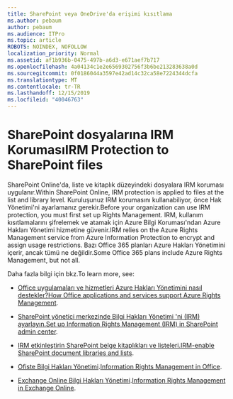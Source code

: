 ```yaml
---
title: SharePoint veya OneDrive'da erişimi kısıtlama
ms.author: pebaum
author: pebaum
ms.audience: ITPro
ms.topic: article
ROBOTS: NOINDEX, NOFOLLOW
localization_priority: Normal
ms.assetid: af1b936b-0475-497b-a6d3-e671aef7b717
ms.openlocfilehash: 4a04134c1e2e6569302756f3b6be213283638a0d
ms.sourcegitcommit: 0f0186044a3597e42ad14c32ca58e7224344dcfa
ms.translationtype: MT
ms.contentlocale: tr-TR
ms.lasthandoff: 12/15/2019
ms.locfileid: "40046763"
---
```

# <a name="irm-protection-to-sharepoint-files"></a><span data-ttu-id="5bbc4-102">SharePoint dosyalarına IRM Koruması</span><span class="sxs-lookup"><span data-stu-id="5bbc4-102">IRM Protection to SharePoint files</span></span>


<span data-ttu-id="5bbc4-103">SharePoint Online'da, liste ve kitaplık düzeyindeki dosyalara IRM koruması uygulanır.</span><span class="sxs-lookup"><span data-stu-id="5bbc4-103">Within SharePoint Online, IRM protection is applied to files at the list and library level.</span></span> <span data-ttu-id="5bbc4-104">Kuruluşunuz IRM korumasını kullanabiliyor, önce Hak Yönetimi'ni ayarlamanız gerekir.</span><span class="sxs-lookup"><span data-stu-id="5bbc4-104">Before your organization can use IRM protection, you must first set up Rights Management.</span></span> <span data-ttu-id="5bbc4-105">IRM, kullanım kısıtlamalarını şifrelemek ve atamak için Azure Bilgi Koruması'ndan Azure Hakları Yönetimi hizmetine güvenir.</span><span class="sxs-lookup"><span data-stu-id="5bbc4-105">IRM relies on the Azure Rights Management service from Azure Information Protection to encrypt and assign usage restrictions.</span></span> <span data-ttu-id="5bbc4-106">Bazı Office 365 planları Azure Hakları Yönetimini içerir, ancak tümü ne değildir.</span><span class="sxs-lookup"><span data-stu-id="5bbc4-106">Some Office 365 plans include Azure Rights Management, but not all.</span></span> 

<span data-ttu-id="5bbc4-107">Daha fazla bilgi için bkz.</span><span class="sxs-lookup"><span data-stu-id="5bbc4-107">To learn more, see:</span></span>

- <span data-ttu-id="5bbc4-108">[Office uygulamaları ve hizmetleri Azure Hakları Yönetimini nasıl destekler?](https://docs.microsoft.com/azure/information-protection/understand-explore/office-apps-services-support)</span><span class="sxs-lookup"><span data-stu-id="5bbc4-108">[How Office applications and services support Azure Rights Management](https://docs.microsoft.com/azure/information-protection/understand-explore/office-apps-services-support).</span></span>

- <span data-ttu-id="5bbc4-109">[SharePoint yönetici merkezinde Bilgi Hakları Yönetimi 'ni (IRM) ayarlayın.](https://docs.microsoft.com/office365/securitycompliance/set-up-irm-in-sp-admin-center)</span><span class="sxs-lookup"><span data-stu-id="5bbc4-109">[Set up Information Rights Management (IRM) in SharePoint admin center](https://docs.microsoft.com/office365/securitycompliance/set-up-irm-in-sp-admin-center).</span></span>

- <span data-ttu-id="5bbc4-110">[IRM etkinleştirin SharePoint belge kitaplıkları ve listeleri.](https://docs.microsoft.com/office365/securitycompliance/set-up-irm-in-sp-admin-center#irm-enable-sharepoint-document-libraries-and-lists)</span><span class="sxs-lookup"><span data-stu-id="5bbc4-110">[IRM-enable SharePoint document libraries and lists](https://docs.microsoft.com/office365/securitycompliance/set-up-irm-in-sp-admin-center#irm-enable-sharepoint-document-libraries-and-lists).</span></span>

- <span data-ttu-id="5bbc4-111">[Ofiste Bilgi Hakları Yönetimi](https://support.office.com/Article/Information-Rights-Management-in-Office-c7a70797-6b1e-493f-acf7-92a39b85e30c).</span><span class="sxs-lookup"><span data-stu-id="5bbc4-111">[Information Rights Management in Office](https://support.office.com/Article/Information-Rights-Management-in-Office-c7a70797-6b1e-493f-acf7-92a39b85e30c).</span></span>

- <span data-ttu-id="5bbc4-112">[Exchange Online Bilgi Hakları Yönetimi](https://docs.microsoft.com/office365/SecurityCompliance/information-rights-management-in-exchange-online).</span><span class="sxs-lookup"><span data-stu-id="5bbc4-112">[Information Rights Management in Exchange Online](https://docs.microsoft.com/office365/SecurityCompliance/information-rights-management-in-exchange-online).</span></span>


